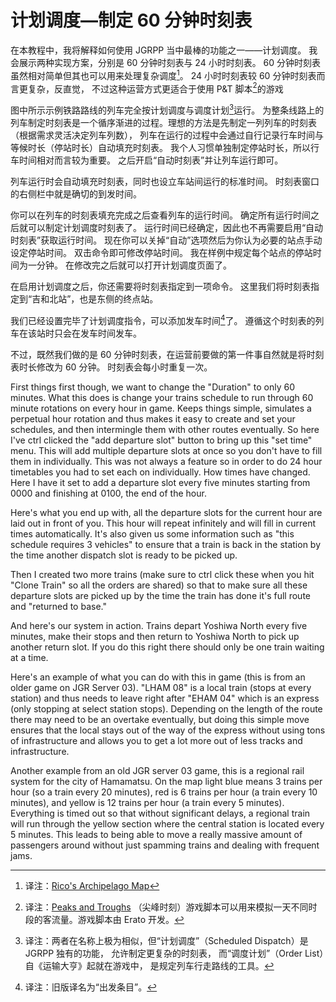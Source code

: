 # 计划调度—制定 60 分钟时刻表

在本教程中，我将解释如何使用 JGRPP 当中最棒的功能之一——计划调度。
我会展示两种实现方案，分别是 60 分钟时刻表与 24 小时时刻表。
60 分钟时刻表虽然相对简单但其也可以用来处理复杂调度[^1]。
24 小时时刻表较 60 分钟时刻表而言更复杂，反直觉，
不过这种运营方式更适合于使用 P&T 脚本[^2]的游戏

[^1]: 译注：[Rico's Archipelago Map](https://discord.com/channels/142724111502802944/1134148110654902292)
[^2]: 译注：[Peaks and Troughs](https://www.tt-forums.net/viewtopic.php?t=87840)
（尖峰时刻）游戏脚本可以用来模拟一天不同时段的客流量。游戏脚本由 Erato 开发。

图中所示示例铁路路线的列车完全按计划调度与调度计划[^3]运行。
为整条线路上的列车制定时刻表是一个循序渐进的过程。理想的方法是先制定一列列车的时刻表
（根据需求灵活决定列车列数），
列车在运行的过程中会通过自行记录行车时间与等候时长（停站时长）自动填充时刻表。
我个人习惯单独制定停站时长，所以行车时间相对而言较为重要。
之后开启“自动时刻表”并让列车运行即可。

[^3]: 译注：两者在名称上极为相似，但“计划调度”（Scheduled Dispatch）是 JGRPP 独有的功能，
允许制定更复杂的时刻表，
而“调度计划”（Order List）自《运输大亨》起就在游戏中，
是规定列车行走路线的工具。

列车运行时会自动填充时刻表，同时也设立车站间运行的标准时间。
时刻表窗口的右侧栏中就是确切的到发时间。

你可以在列车的时刻表填充完成之后查看列车的运行时间。
确定所有运行时间之后就可以制定计划调度时刻表了。
运行时间已经确定，因此也不再需要启用“自动时刻表”获取运行时间。
现在你可以关掉“自动”选项然后为你认为必要的站点手动设定停站时间。
双击命令即可修改停站时间。
我在样例中规定每个站点的停站时间为一分钟。
在修改完之后就可以打开计划调度页面了。

在启用计划调度之后，你还需要将时刻表指定到一项命令。
这里我们将时刻表指定到“吉和北站”，也是东侧的终点站。

我们已经设置完毕了计划调度指令，可以添加发车时间[^4]了。
遵循这个时刻表的列车在该站时只会在发车时间发车。

[^4]: 译注：旧版译名为“出发条目”。

不过，既然我们做的是 60 分钟时刻表，在运营前要做的第一件事自然就是将时刻表时长修改为 60 分钟。
时刻表会每小时重复一次。

First things first though, we want to change the "Duration" to only 60 minutes.
What this does is change your trains schedule to run through 60 minute rotations on every hour
in game. Keeps things simple, simulates a perpetual hour rotation and thus makes it easy to
create and set your schedules, and then intermingle them with other routes eventually.
So here I've ctrl clicked the "add departure slot" button to bring up this "set time" menu. This will
add multiple departure slots at once so you don't have to fill them in individually. This was not
always a feature so in order to do 24 hour timetables you had to set each on individually. How
times have changed. Here I have it set to add a departure slot every five minutes starting from
0000 and finishing at 0100, the end of the hour.

Here's what you end up with, all the departure slots for the current hour are laid out in front of
you. This hour will repeat infinitely and will fill in current times automatically. It's also given us
some information such as "this schedule requires 3 vehicles" to ensure that a train is back in the
station by the time another dispatch slot is ready to be picked up.

Then I created two more trains (make sure to ctrl click these when you hit "Clone Train" so all
the orders are shared) so that to make sure all these departure slots are picked up by the time
the train has done it's full route and "returned to base."

And here's our system in action. Trains depart Yoshiwa North every five minutes, make their
stops and then return to Yoshiwa North to pick up another return slot. If you do this right there
should only be one train waiting at a time.

Here's an example of what you can do with this in game (this is from an older game on JGR
Server 03). "LHAM 08" is a local train (stops at every station) and thus needs to leave right after
"EHAM 04" which is an express (only stopping at select station stops). Depending on the length
of the route there may need to be an overtake eventually, but doing this simple move ensures
that the local stays out of the way of the express without using tons of infrastructure and allows
you to get a lot more out of less tracks and infrastructure.

Another example from an old JGR server 03 game, this is a regional rail system for the city of
Hamamatsu. On the map light blue means 3 trains per hour (so a train every 20 minutes), red is
6 trains per hour (a train every 10 minutes), and yellow is 12 trains per hour (a train every 5
minutes). Everything is timed out so that without significant delays, a regional train will run
through the yellow section where the central station is located every 5 minutes. This leads to
being able to move a really massive amount of passengers around without just spamming trains
and dealing with frequent jams.
